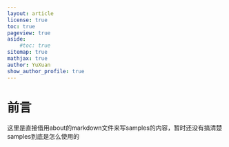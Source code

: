 ```yaml
---
layout: article
license: true
toc: true
pageview: true
aside:
    #toc: true
sitemap: true
mathjax: true
author: YuXuan
show_author_profile: true
---
```


# 前言
这里是直接借用about的markdown文件来写samples的内容，暂时还没有搞清楚samples到底是怎么使用的